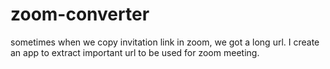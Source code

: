 # zoom-converter
sometimes when we copy invitation link in zoom, we got a long url. I create an app to extract important url to be used for zoom meeting.
